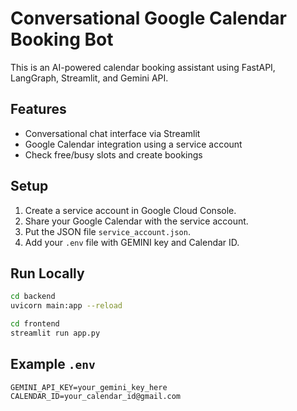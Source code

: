# Conversational Google Calendar Booking Bot

This is an AI-powered calendar booking assistant using FastAPI, LangGraph, Streamlit, and Gemini API.

## Features
- Conversational chat interface via Streamlit
- Google Calendar integration using a service account
- Check free/busy slots and create bookings

## Setup

1. Create a service account in Google Cloud Console.
2. Share your Google Calendar with the service account.
3. Put the JSON file `service_account.json`.
4. Add your `.env` file with GEMINI key and Calendar ID.

## Run Locally

```bash
cd backend
uvicorn main:app --reload
```

```bash
cd frontend
streamlit run app.py
```

## Example `.env`

```env
GEMINI_API_KEY=your_gemini_key_here
CALENDAR_ID=your_calendar_id@gmail.com
```
